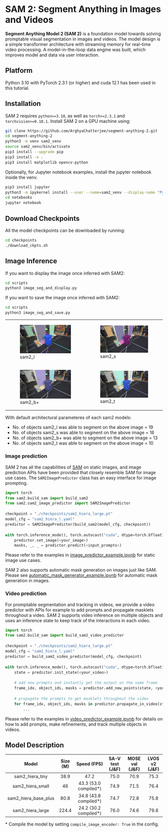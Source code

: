# SAM 2: Segment Anything in Images and Videos

**Segment Anything Model 2 (SAM 2)** is a foundation model towards solving promptable visual segmentation in images and videos. The model design is a simple transformer architecture with streaming memory for real-time video processing. A model-in-the-loop data engine was built, which improves model and data via user interaction.

## Platform
Python 3.10 with PyTorch 2.3.1 (or higher) and cuda 12.1 has been used in this tutorial. 

## Installation

SAM 2 requires `python>=3.10`, as well as `torch>=2.3.1` and `torchvision>=0.18.1`. Install SAM 2 on a GPU machine using:

```bash
git clone https://github.com/ArghyaChatterjee/segment-anything-2.git
cd segment-anything-2
python3 -m venv sam2_venv
source sam2_venv/bin/activate
pip3 install --upgrade pip
pip3 install -e .
pip3 install matplotlib opencv-python
```
Optionally, for Jupyter notebook examples, install the jupyter notebook inside the venv.
```bash
pip3 install jupyter
python3 -m ipykernel install --user --name=sam2_venv --display-name "Python (sam2_venv)"
cd notebooks
jupyter notebook
```
## Download Checkpoints

All the model checkpoints can be downloaded by running:

```bash
cd checkpoints
./download_ckpts.sh
```

## Image Inference
If you want to display the image once inferred with SAM2:
```bash
cd scripts
python3 image_seg_and_display.py
```

If you want to save the image once inferred with SAM2:
```bash
cd scripts
python3 image_seg_and_save.py
```

<table>
  <tr>
    <td>
      <figure>
        <img src="assets/sam2_l.png" alt="Image 1" style="width:100%">
        <figcaption>sam2_l</figcaption>
      </figure>
    </td>
    <td>
      <figure>
        <img src="assets/sam2_s.png" alt="Image 2" style="width:100%">
        <figcaption>sam2_s</figcaption>
      </figure>
    </td>
  </tr>
  <tr>
    <td>
      <figure>
        <img src="assets/sam2_b+.png" alt="Image 3" style="width:100%">
        <figcaption>sam2_b+</figcaption>
      </figure>
    </td>
    <td>
      <figure>
        <img src="assets/sam2_t.png" alt="Image 4" style="width:100%">
        <figcaption>sam2_t</figcaption>
      </figure>
    </td>
  </tr>
</table>

With default architectural parameteres of each sam2 models:

- No. of objects sam2_l was able to segment on the above image = 19
- No. of objects sam2_s was able to segment on the above image = 16
- No. of objects sam2_b+ was able to segment on the above image = 13
- No. of objects sam2_t was able to segment on the above image = 10


### Image prediction

SAM 2 has all the capabilities of [SAM](https://github.com/facebookresearch/segment-anything) on static images, and image prediction APIs have been provided that closely resemble SAM for image use cases. The `SAM2ImagePredictor` class has an easy interface for image prompting.

```python
import torch
from sam2.build_sam import build_sam2
from sam2.sam2_image_predictor import SAM2ImagePredictor

checkpoint = "./checkpoints/sam2_hiera_large.pt"
model_cfg = "sam2_hiera_l.yaml"
predictor = SAM2ImagePredictor(build_sam2(model_cfg, checkpoint))

with torch.inference_mode(), torch.autocast("cuda", dtype=torch.bfloat16):
    predictor.set_image(<your_image>)
    masks, _, _ = predictor.predict(<input_prompts>)
```

Please refer to the examples in [image_predictor_example.ipynb](./notebooks/image_predictor_example.ipynb) for static image use cases.

SAM 2 also supports automatic mask generation on images just like SAM. Please see [automatic_mask_generator_example.ipynb](./notebooks/automatic_mask_generator_example.ipynb) for automatic mask generation in images.

### Video prediction

For promptable segmentation and tracking in videos, we provide a video predictor with APIs for example to add prompts and propagate masklets throughout a video. SAM 2 supports video inference on multiple objects and uses an inference state to keep track of the interactions in each video.

```python
import torch
from sam2.build_sam import build_sam2_video_predictor

checkpoint = "./checkpoints/sam2_hiera_large.pt"
model_cfg = "sam2_hiera_l.yaml"
predictor = build_sam2_video_predictor(model_cfg, checkpoint)

with torch.inference_mode(), torch.autocast("cuda", dtype=torch.bfloat16):
    state = predictor.init_state(<your_video>)

    # add new prompts and instantly get the output on the same frame
    frame_idx, object_ids, masks = predictor.add_new_points(state, <your_prompts>):

    # propagate the prompts to get masklets throughout the video
    for frame_idx, object_ids, masks in predictor.propagate_in_video(state):
        ...
```

Please refer to the examples in [video_predictor_example.ipynb](./notebooks/video_predictor_example.ipynb) for details on how to add prompts, make refinements, and track multiple objects in videos.

## Model Description

|      **Model**       | **Size (M)** |    **Speed (FPS)**     | **SA-V test (J&F)** | **MOSE val (J&F)** | **LVOS v2 (J&F)** |
| :------------------: | :----------: | :--------------------: | :-----------------: | :----------------: | :---------------: |
|   sam2_hiera_tiny    |     38.9     |          47.2          |        75.0         |        70.9        |       75.3        |
|   sam2_hiera_small   |      46      | 43.3 (53.0 compiled\*) |        74.9         |        71.5        |       76.4        |
| sam2_hiera_base_plus |     80.8     | 34.8 (43.8 compiled\*) |        74.7         |        72.8        |       75.8        |
|   sam2_hiera_large   |    224.4     | 24.2 (30.2 compiled\*) |        76.0         |        74.6        |       79.8        |

\* Compile the model by setting `compile_image_encoder: True` in the config.




